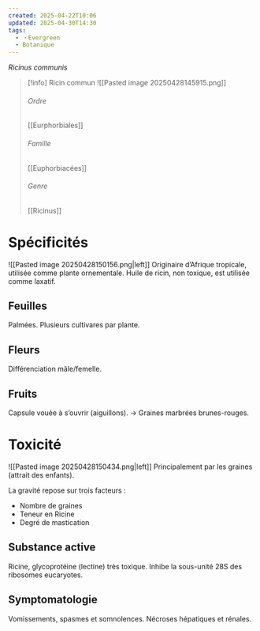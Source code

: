 ```yaml
---
created: 2025-04-22T10:06
updated: 2025-04-30T14:30
tags:
  - ・Evergreen
  - Botanique
---
```

*Ricinus communis*
>[!info] Ricin commun
> ![[Pasted image 20250428145915.png]]
> ###### Ordre
> [[Eurphorbiales]]
> ###### Famille
> [[Euphorbiacées]]
> ###### Genre
> [[Ricinus]]

# Spécificités
![[Pasted image 20250428150156.png|left]]
Originaire d’Afrique tropicale, utilisée comme plante ornementale.
Huile de ricin, non toxique, est utilisée comme laxatif.

## Feuilles

Palmées.
Plusieurs cultivares par plante.

## Fleurs

Différenciation mâle/femelle.

## Fruits

Capsule vouée à s’ouvrir (aiguillons).
→ Graines marbrées brunes-rouges.

# Toxicité
![[Pasted image 20250428150434.png|left]]
Principalement par les graines (attrait des enfants).

La gravité repose sur trois facteurs :
- Nombre de graines
- Teneur en Ricine
- Degré de mastication

## Substance active

Ricine, glycoprotéine (lectine) très toxique.
Inhibe la sous-unité 28S des ribosomes eucaryotes.

## Symptomatologie

Vomissements, spasmes et somnolences.
Nécroses hépatiques et rénales.